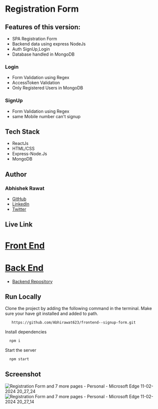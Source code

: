 
# Registration Form

## Features of this version:
- SPA Registration Form
- Backend data using express NodeJs
- Auth SignUp,Login
- Database handled in MongoDB

### Login
- Form Validation using Regex
- AccessToken Validation
- Only Registered Users in MongoDB

### SignUp
- Form Validation using Regex
- same Mobile number can't signup

## Tech Stack

- ReactJs
- HTML/CSS
- Express-Node.Js
- MongoDB

## Author

### Abhishek Rawat
-   [GitHub](https://github.com/Abhirawat623)
-   [LinkedIn](https://www.linkedin.com/in/abhishek-rawat-598151240/)
-   [Twitter](https://twitter.com/Abhishekrwt38)


## Live Link
# [Front End](https://frontend-signup-form.vercel.app/)
# [Back End](https://backend-signup-form.vercel.app/)
- [Backend Repository](https://github.com/Abhirawat623/backend--signup-form)
  


## Run Locally

Clone the project by adding the following command in the terminal.
Make sure your have git installed and added to path.

```bash
   https://github.com/Abhirawat623/frontend--signup-form.git
```

Install dependencies

```bash
  npm i
```

Start the server

```bash
  npm start
```

## Screenshot

![Registration Form and 7 more pages - Personal - Microsoft​ Edge 11-02-2024 20_27_24](https://github.com/Abhirawat623/frontend--signup-form/assets/131130116/30857c8b-022c-427a-80bd-e88d9785bb85)
![Registration Form and 7 more pages - Personal - Microsoft​ Edge 11-02-2024 20_27_14](https://github.com/Abhirawat623/frontend--signup-form/assets/131130116/88043bff-cdac-40d8-945c-c1071e44e051)
